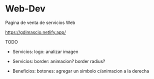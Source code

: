 # Web-Dev
Pagina de venta de servicios Web

https://gdimascio.netlify.app/

TODO
- Servicios: logo: analizar imagen

- Servicios: border: animacion? border radius?

- Beneficios: botones: agregar un simbolo c/animacion a la derecha
